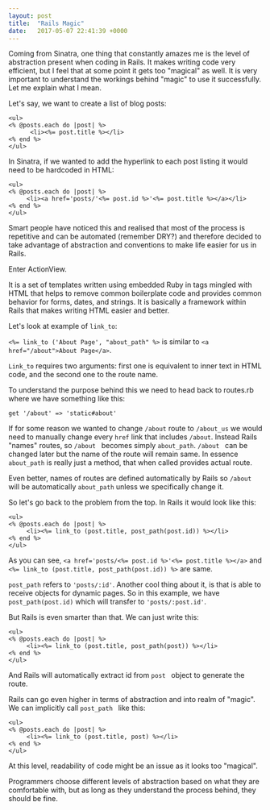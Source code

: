 ```yaml
---
layout: post
title:  "Rails Magic"
date:   2017-05-07 22:41:39 +0000
---
```



Coming from Sinatra, one thing that constantly amazes me is the level of abstraction present when coding in Rails. 
It makes writing code very efficient, but I feel that at some point it gets too "magical" as well. It is very important to understand the workings behind "magic" to use it successfully. 
Let me explain what I mean.

Let's say, we want to create a list of blog posts: 

```
<ul>
<% @posts.each do |post| %>  
      <li><%= post.title %></li>
<% end %>
</ul>
```

In Sinatra, if we wanted to add the hyperlink to each post listing it would need to be hardcoded in HTML: 

```
<ul>
<% @posts.each do |post| %>  
     <li><a href='posts/'<%= post.id %>'<%= post.title %></a></li>
<% end %>
</ul>
```

Smart people have noticed this and realised that most of the process is repetitive and can be automated (remember DRY?) and therefore decided to take advantage of abstraction and conventions to make life easier for us in Rails. 

Enter ActionView. 

It is a set of templates written using embedded Ruby in tags mingled with HTML that helps to remove common boilerplate code and provides common behavior for forms, dates, and strings. It is basically a framework within Rails that makes writing HTML easier and better. 

Let's look at example of `link_to`:

`<%= link_to ('About Page', "about_path" %>` is similar to `<a href="/about">About Page</a>`. 

`Link_to` requires two arguments: first one is equivalent to inner text in HTML code, and the second one to the route name. 

To understand the purpose behind this we need to head back to routes.rb where we have something like this:

`get '/about' => 'static#about'` 

If for some reason we wanted to change `/about` route to `/about_us` we would need to manually change every `href` link that includes `/about`. Instead Rails "names" routes, so `/about ` becomes simply `about_path`. `/about ` can be changed later but the name of the route will remain same. In essence `about_path` is really just a method, that when called provides actual route. 

Even better, names of routes are defined automatically by Rails so `/about ` will be automatically `about_path` unless we specifically change it.

So let's go back to the problem from the top. In Rails it would look like this: 

```
<ul>
<% @posts.each do |post| %>  
     <li><%= link_to (post.title, post_path(post.id)) %></li>
<% end %>
</ul>
```

As you can see,  `<a href='posts/<%= post.id %>'<%= post.title %></a>`  and `<%= link_to (post.title, post_path(post.id)) %>` are same. 

`post_path` refers to `'posts/:id'`. Another cool thing about it, is that is able to receive objects for dynamic pages. So in this example, we have `post_path(post.id)` which will transfer to `'posts/:post.id'`.

But Rails is even smarter than that. We can just write this:

```
<ul>
<% @posts.each do |post| %>  
     <li><%= link_to (post.title, post_path(post)) %></li>
<% end %>
</ul>
```

And Rails will automatically extract id from `post ` object to generate the route.

Rails can go even higher in terms of abstraction and into realm of "magic". We can implicitly call `post_path ` like this:

```
<ul>
<% @posts.each do |post| %>  
     <li><%= link_to (post.title, post) %></li>
<% end %>
</ul>
```

At this level, readability of code might be an issue as it looks too "magical". 

Programmers choose different levels of abstraction based on what they are comfortable with, but as long as they understand the process behind, they should be fine. 



